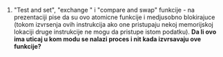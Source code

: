 
1. "Test and set", "exchange " i "compare and swap" funkcije - na prezentaciji pise da su ovo atomicne funkcije i medjusobno blokirajuce (tokom izvrsenja ovih instrukcija ako one pristupaju nekoj memorijskoj lokaciji druge instrukcije ne mogu da pristupe istom podatku). **Da li ovo ima uticaj u kom modu se nalazi proces i nit kada izvrsavaju ove funkcije?**

